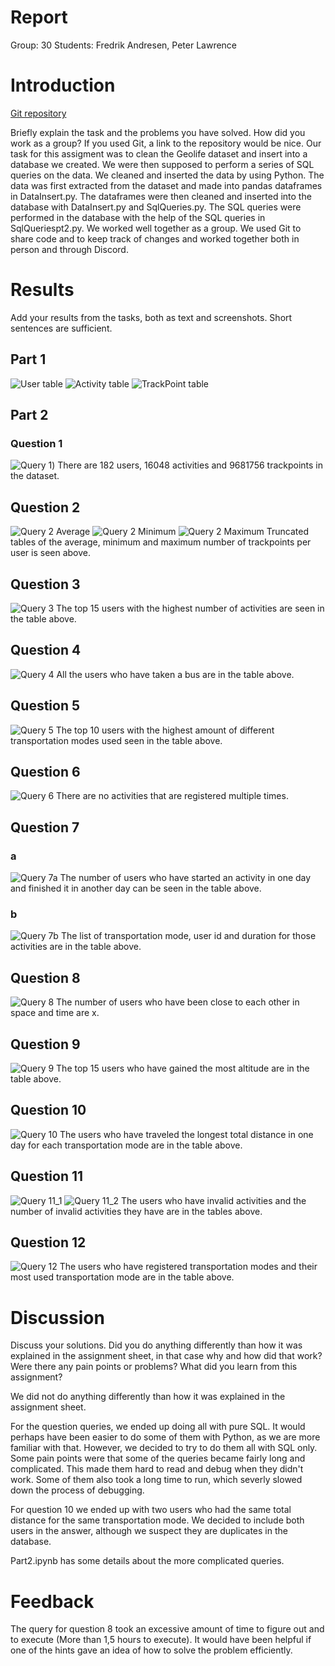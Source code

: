 # Report

Group: 30
Students: Fredrik Andresen, Peter Lawrence

# Introduction
[Git repository](https://github.com/Lawrence-Pet/tdt4225_A2) 

Briefly explain the task and the problems you have solved. How did you work as a group? If you used Git, a link to the repository would be nice.
Our task for this assigment was to clean the Geolife dataset and insert into a database we created. We were then supposed to perform a series of SQL queries on the data.
We cleaned and inserted the data by using Python. The data was first extracted from the dataset and made into pandas dataframes in DataInsert.py. The dataframes were then cleaned and inserted into the database with DataInsert.py and SqlQueries.py. 
The SQL queries were performed in the database with the help of the SQL queries in SqlQueriespt2.py. 
We worked well together as a group. We used Git to share code and to keep track of changes and worked together both in person and through Discord.

# Results
Add your results from the tasks, both as text and screenshots. Short sentences are sufficient.
## Part 1
![User table](pictures/image.png|)
![Activity table](pictures/image-1.png)
![TrackPoint table](pictures/image-2.png)

## Part 2
### Question 1
![Query 1](pictures/Q1.png))
There are 182 users, 16048 activities and 9681756 trackpoints in the dataset. 
## Question 2
![Query 2 Average](pictures/Q2a.png) ![Query 2 Minimum](pictures/Q2b.png) ![Query 2 Maximum](pictures/Q2c.png)
Truncated tables of the average, minimum and maximum number of trackpoints per user is seen above.
## Question 3
![Query 3](pictures/Q3.png)
The top 15 users with the highest number of activities are seen in the table above.
## Question 4
![Query 4](pictures/Q4.png)
All the users who have taken a bus are in the table above.
## Question 5
![Query 5](pictures/Q5.png)
The top 10 users with the highest amount of different transportation modes used seen in the table above.
## Question 6
![Query 6](pictures/Q6.png)
There are no activities that are registered multiple times. 
## Question 7
### a
![Query 7a](pictures/Q7a.png)
The number of users who have started an activity in one day and finished it in another day can be seen in the table above.
### b
![Query 7b](pictures/Q7b.png)
The list of transportation mode, user id and duration for those activities are in the table above.
## Question 8
![Query 8](pictures/Q8.png)
The number of users who have been close to each other in space and time are x.
## Question 9
![Query 9](pictures/Q9.png)
The top 15 users who have gained the most altitude are in the table above.
## Question 10
![Query 10](pictures/Q10.png)
The users who have traveled the longest total distance in one day for each transportation mode are in the table above.
## Question 11
![Query 11_1](pictures/Q11_1.png) ![Query 11_2](pictures/Q11_2.png) 
The users who have invalid activities and the number of invalid activities they have are in the tables above.
## Question 12
![Query 12](pictures/Q12.png)
The users who have registered transportation modes and their most used transportation mode are in the table above.


# Discussion
Discuss your solutions. Did you do anything differently than how it was explained in the assignment sheet, in that case why and how did that work? Were there any pain points or problems? What did you learn from this assignment?

We did not do anything differently than how it was explained in the assignment sheet. 

For the question queries, we ended up doing all with pure SQL. It would perhaps have been easier to do some of them with Python, as we are more familiar with that. However, we decided to try to do them all with SQL only. Some pain points were that some of the queries became fairly long and complicated. This made them hard to read and debug when they didn't work. Some of them also took a long time to run, which severly slowed down the process of debugging.

For question 10 we ended up with two users who had the same total distance for the same transportation mode. We decided to include both users in the answer, although we suspect they are duplicates in the database.

Part2.ipynb has some details about the more complicated queries. 
# Feedback
The query for question 8 took an excessive amount of time to figure out and to execute (More than 1,5 hours to execute). It would have been helpful if one of the hints gave an idea of how to solve the problem efficiently.